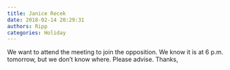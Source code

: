 ```yaml
---
title: Janice Recek
date: 2018-02-14 20:29:31
authors: Ripp
categories: Holiday
---
```


 We want to attend the meeting to join the opposition. We know it is at 6 p.m. tomorrow, but we don’t know where. Please advise. Thanks,
